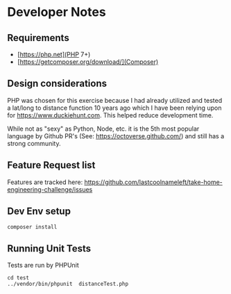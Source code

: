 # Developer Notes

## Requirements

* [https://php.net](PHP 7+)
* [https://getcomposer.org/download/](Composer)

## Design considerations

PHP was chosen for this exercise because I had already utilized and tested a lat/long to distance function 10 years ago which I have been relying upon for https://www.duckiehunt.com.  This helped reduce development time.

While not as "sexy" as Python, Node, etc. it is the 5th most popular language by Github PR's (See: https://octoverse.github.com/) and still has a strong community.

## Feature Request list

Features are tracked here: https://github.com/lastcoolnameleft/take-home-engineering-challenge/issues

## Dev Env setup

```shell
composer install
```

## Running Unit Tests

Tests are run by PHPUnit

```shell
cd test
../vendor/bin/phpunit  distanceTest.php
```